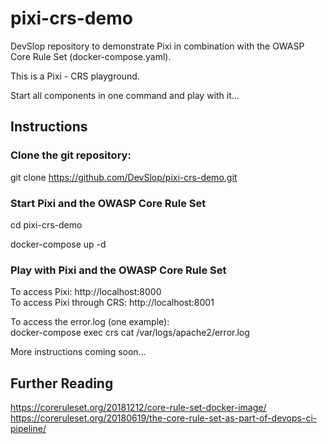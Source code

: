 # pixi-crs-demo
DevSlop repository to demonstrate Pixi in combination with the OWASP Core Rule Set (docker-compose.yaml).

This is a Pixi - CRS playground.

Start all components in one command and play with it...

## Instructions

### Clone the git repository:
git clone https://github.com/DevSlop/pixi-crs-demo.git

### Start Pixi and the OWASP Core Rule Set
cd pixi-crs-demo  

docker-compose up -d

### Play with Pixi and the OWASP Core Rule Set

To access Pixi: http://localhost:8000  
To access Pixi through CRS: http://localhost:8001
  
To access the error.log (one example):  
docker-compose exec crs cat /var/logs/apache2/error.log

More instructions coming soon...

## Further Reading
https://coreruleset.org/20181212/core-rule-set-docker-image/  
https://coreruleset.org/20180619/the-core-rule-set-as-part-of-devops-ci-pipeline/  

